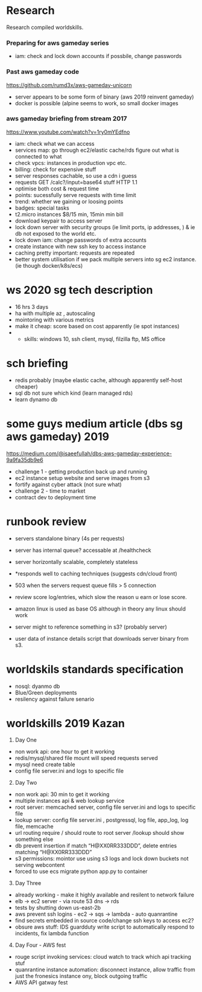 # Research
Research compiled worldskills.

### Preparing for aws gameday series
- iam: check and lock down accounts if possbile, change passwords

### Past aws gameday code
https://github.com/rumd3x/aws-gameday-unicorn
 - server appears to be some form of binary (aws 2019 reinvent gameday)
 - docker is possible (alpine seems to work, so small docker images
 
### aws gameday briefing from stream 2017
https://www.youtube.com/watch?v=1ry0mYEdfno
- iam: check what we can access
- services map: go through ec2/elastic cache/rds figure out what is connected to what
- check vpcs: instances in production vpc etc.
- billing: check for expensive stuff
- server responses cachable, so use a cdn i guess
- requests GET /calc?/input=base64 stuff HTTP 1.1
- optimise both cost & request time
- points: sucessfully serve requests with time limit 
- trend: whether we gaining or loosing points
- badges: special tasks
- t2.micro instances $8/15 min, 15min min bill
- download keypair to access server
- lock down server with security groups (ie limit ports, ip addresses, ) & ie db not exposed to the world etc.
- lock down iam: change passwords of extra accounts 
- create instance with new ssh key to access instance
- caching pretty important: requests are repeated
- better system utilisation if we pack multiple servers into sg ec2 instance. (ie though docker/k8s/ecs)

# ws 2020 sg tech description
- 16 hrs 3 days
- ha with multiple az , autoscaling
- mointoring with various metrics
- make it cheap: score based  on cost apparently (ie spot instances)
- - skills: windows 10, ssh client, mysql, filzilla ftp, MS office

# sch briefing
- redis probably (maybe elastic cache, although apparently self-host cheaper)
- sql db not sure which kind (learn managed rds)
- learn dynamo db

# some guys medium article (dbs sg aws gameday) 2019
https://medium.com/@isaeefullah/dbs-aws-gameday-experience-9a9fa35db9e6
- challenge 1 - getting production back up and running 
- ec2 instance setup  website and serve images from s3
- fortify against cyber attack (not sure what)
- challenge 2 - time to market
- contract dev to deployment time

# runbook review
- servers standalone binary (4s per requests)
- server has internal queue? accessable at /healthcheck
- server horizontally scalable, completely stateless
- *responds well to caching techniques (suggests cdn/cloud front)
- 503 when the servers request queue fills > 5 connection
 
- review score log/entries, which slow the reason u earn or lose score.
- amazon linux is used as base OS although in theory any linux should work
- server might to reference something in s3? (probably server)
- user data of instance details script that downloads server binary from s3.

# worldskils standards specification
- nosql: dyanmo db
- Blue/Green deployments
- resilency against failure senario

# worldskills 2019 Kazan
1. Day One
- non work api: one hour to get it working
- redis/mysql/shared file mount will speed requests served
- mysql need create table
- config file server.ini and logs to specific file 

2. Day Two
- non work api: 30 min to get it working
- multiple instances api & web lookup service
- root server: memcached server, config file server.ini and logs to specific file 
 - lookup server: config file server.ini , postgressql,  log file, app_log, log file, memcache
 - url routing require / should route to root server /lookup should show something else
 - db prevent insertion if match “H@XX0RR333DDD”, delete entries matching “H@XX0RR333DDD”
 - s3 permissions: mointor use using s3 logs and lock down buckets not serving webcontent
 - forced to use ecs migrate python app.py to container

3. Day Three
- already working - make it highly available and resilent to network failure
- elb -> ec2 server - via route 53 dns -> rds
- tests by shutting down  us-east-2b
- aws prevent ssh logins - ec2 -> sqs -> lambda - auto quanrantine
- find secrets embedded in source code/change ssh keys to access ec2?
- obsure aws  stuff: IDS guardduty write script to automatically respond to incidents, fix lambda function

4. Day Four - AWS fest
- rouge script invoking services: cloud watch to track which api tracking stuf
- quanrantine instance automation: disconnect instance, allow traffic from just the fronesics instance ony, block outgoing traffic
- AWS API gatway fest

